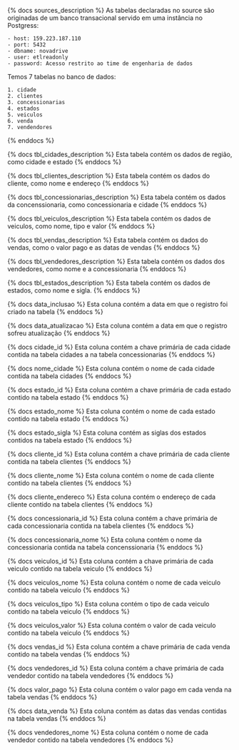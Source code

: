 <!-- Descrição das Sources -->

{% docs sources_description %}
As tabelas declaradas no source são originadas de um banco transacional
servido em uma instância no Postgress:

    - host: 159.223.187.110
    - port: 5432
    - dbname: novadrive
    - user: etlreadonly
    - password: Acesso restrito ao time de engenharia de dados

Temos 7 tabelas no banco de dados:

    1. cidade
    2. clientes
    3. concessionarias
    4. estados
    5. veiculos
    6. venda
    7. vendendores

{% enddocs %}

<!--  -->

<!-- Descrições das tabelas -->

{% docs tbl_cidades_description %}
Esta tabela contém os dados de região, como cidade e estado
{% enddocs %}

{% docs tbl_clientes_description %}
Esta tabela contém os dados do cliente, como nome e endereço
{% enddocs %}

{% docs tbl_concessionarias_description %}
Esta tabela contém os dados da concenssionaria, como concessionaria e cidade
{% enddocs %}

{% docs tbl_veiculos_description %}
Esta tabela contém os dados de veiculos, como nome, tipo e valor
{% enddocs %}

{% docs tbl_vendas_description %}
Esta tabela contém os dados do vendas, como o valor pago e as datas de vendas
{% enddocs %}

{% docs tbl_vendedores_description %}
Esta tabela contém os dados dos vendedores, como nome e a concessionaria
{% enddocs %}

{% docs tbl_estados_description %}
Esta tabela contém os dados de estados, como nome e sigla.
{% enddocs %}

<!--  -->

<!-- Descrições colunas genéricas -->

{% docs data_inclusao %}
Esta coluna contém a data em que o registro foi criado na tabela
{% enddocs %}

{% docs data_atualizacao %}
Esta coluna contém a data em que o registro sofreu atualização
{% enddocs %}

<!--  -->

<!-- Descrições das colunas -->

{% docs cidade_id %}
Esta coluna contém a chave primária de cada cidade contida na tabela cidades a na tabela concessionarias
{% enddocs %}

{% docs nome_cidade %}
Esta coluna contém o nome de cada cidade contida na tabela cidades
{% enddocs %}

{% docs estado_id %}
Esta coluna contém a chave primária de cada estado contido na tabela estado
{% enddocs %}

{% docs estado_nome %}
Esta coluna contém o nome de cada estado contido na tabela estado
{% enddocs %}

{% docs estado_sigla %}
Esta coluna contém as siglas dos estados contidos na tabela estado
{% enddocs %}

{% docs cliente_id %}
Esta coluna contém a chave primária de cada cliente contida na tabela clientes
{% enddocs %}

{% docs cliente_nome %}
Esta coluna contém o nome de cada cliente contido na tabela clientes
{% enddocs %}

{% docs cliente_endereco %}
Esta coluna contém o endereço de cada cliente contido na tabela clientes
{% enddocs %}

{% docs concessionaria_id %}
Esta coluna contém a chave primária de cada concessionaria contida na tabela clientes
{% enddocs %}

{% docs concessionaria_nome %}
Esta coluna contém o nome da concessionaria contida na tabela concenssionaria
{% enddocs %}

{% docs veiculos_id %}
Esta coluna contém a chave primária de cada veiculo contido na tabela veiculo
{% enddocs %}

{% docs veiculos_nome %}
Esta coluna contém o nome de cada veiculo contido na tabela veiculo
{% enddocs %}

{% docs veiculos_tipo %}
Esta coluna contém o tipo de cada veiculo contido na tabela veiculo
{% enddocs %}

{% docs veiculos_valor %}
Esta coluna contém o valor de cada veiculo contido na tabela veiculo
{% enddocs %}

{% docs vendas_id %}
Esta coluna contém a chave primária de cada venda contido na tabela vendas
{% enddocs %}

{% docs vendedores_id %}
Esta coluna contém a chave primária de cada vendedor contido na tabela vendedores
{% enddocs %}

{% docs valor_pago %}
Esta coluna contém o valor pago em cada venda na tabela vendas
{% enddocs %}

{% docs data_venda %}
Esta coluna contém as datas das vendas contidas na tabela vendas
{% enddocs %}

{% docs vendedores_nome %}
Esta coluna contém o nome de cada vendedor contido na tabela vendedores
{% enddocs %}

<!--  -->
